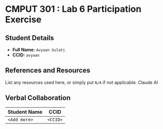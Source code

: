 # CMPUT 301 : Lab 6 Participation Exercise

## Student Details

- **Full Name:** `Avyaan Gulati`
- **CCID:** `avyaan`

## References and Resources

List any resources used here, or simply put `N/A` if not applicable.
Claude AI

## Verbal Collaboration

| Student Name | CCID      |
| ------------ | --------- |
| `<Add more>` | `<CCID>`  |
